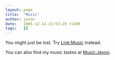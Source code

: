 ```yaml
---
layout: page
title:  "Music"
author: jevon
date:   2005-12-14 13:53:29 +1300
tags:   []
---
```


You might just be lost. Try [Link:Music](link-music.md) instead.

You can also find my music tastes at [Music:Jevon](music-jevon.md).
